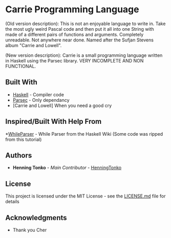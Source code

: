 # Carrie Programming Language
(Old version description):
This is not an enjoyable language to write in. Take the most ugly weird Pascal code and then put it all into one String 
with made of a different pairs of functions and arguments. Completely unreadable. Not anywhere near done. Named after 
the Sufjan Stevens album "Carrie and Lowell".

(New version description):
Carrie is a small programming language written in Haskell using the Parsec library. VERY INCOMPLETE AND NON FUNCTIONAL.

## Built With

* [Haskell](https://www.haskell.org) - Compiler code
* [Parsec](https://hackage.haskell.org/package/parsec) - Only dependancy
* [Carrie and Lowell] When you need a good cry

## Inspired/Built With Help From

*[WhileParser](https://wiki.haskell.org/Parsing_a_simple_imperative_language) - While Parser from the Haskell Wiki (Some code was ripped from this tutorial)

## Authors

* **Henning Tonko** - *Main Contributor* - [HenningTonko](https://github.com/HenningTonko)

## License

This project is licensed under the MIT License - see the [LICENSE.md](LICENSE.md) file for details

## Acknowledgments

* Thank you Cher
